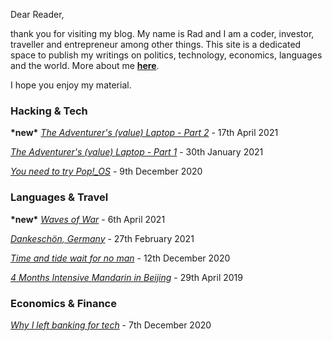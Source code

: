 Dear Reader,

thank you for visiting my blog. My name is Rad and I am a coder, investor, traveller and entrepreneur among other things. This site is a dedicated space to publish my writings on politics, technology, economics, languages and the world. More about me **[here](http://www.radleylewis.com/about_author_001.html)**.

I hope you enjoy my material.

### Hacking & Tech

**\*new\*** *[The Adventurer's (value) Laptop - Part 2](https://www.radleylewis.com/adventure_laptop_002.html)* - 17th April 2021

*[The Adventurer's (value) Laptop - Part 1](https://www.radleylewis.com/adventure_laptop_001.html)* - 30th January 2021

*[You need to try Pop!_OS](https://www.radleylewis.com/pop_os_001.html)* - 9th December 2020

### Languages & Travel

**\*new\*** *[Waves of War](https://www.radleylewis.com/waves_of_war_001.html)* - 6th April 2021  

*[Dankeschön, Germany](https://www.radleylewis.com/dankeschoen_001.html)* - 27th February 2021

*[Time and tide wait for no man](https://www.radleylewis.com/time_001.html)* - 12th December 2020

*[4 Months Intensive Mandarin in Beijing](https://www.radleylewis.com/chinese_001.html)* - 29th April 2019  

### Economics & Finance

*[Why I left banking for tech](https://www.radleylewis.com/banking_001.html)* - 7th December 2020


